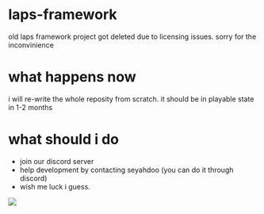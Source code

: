# laps-framework
old laps framework project got deleted due to licensing issues. sorry for the inconvinience

# what happens now
i will re-write the whole reposity from scratch. it should be in playable state in 1-2 months

# what should i do
- join our discord server
- help development by contacting seyahdoo (you can do it through discord)
- wish me luck i guess.

[![][discord]][discordlink]


[discord]: https://discordapp.com/api/guilds/836204552793358347/widget.png?style=banner3
[discordlink]: https://discord.gg/ZtDFmjXe7w

